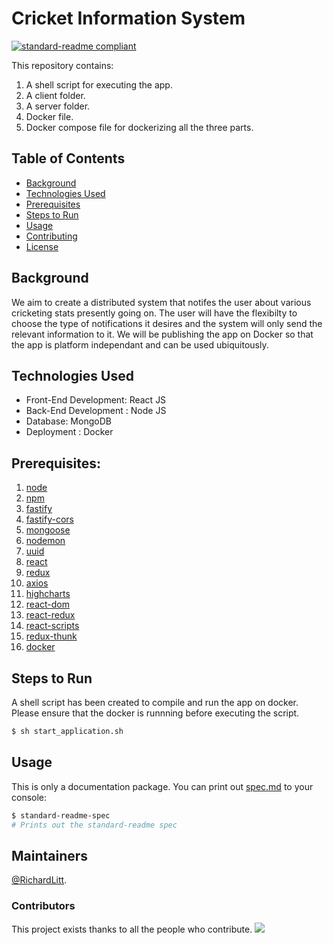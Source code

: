 # Cricket Information System

[![standard-readme compliant](https://img.shields.io/badge/readme%20style-standard-brightgreen.svg?style=flat-square)](https://github.com/RichardLitt/standard-readme)

This repository contains:

1. A shell script for executing the app.
2. A client folder.
3. A server folder.
4. Docker file.
5. Docker compose file for dockerizing all the three parts.


## Table of Contents

- [Background](#background)
- [Technologies Used](#technology)
- [Prerequisites](#prerequisites)
- [Steps to Run](#install)
- [Usage](#usage)
- [Contributing](#contributing)
- [License](#license)

## Background

We aim to create a distributed system that notifes the user about various cricketing stats presently going on. The user will have the flexibilty to choose the type of notifications it desires and the system will only send the relevant information to it.
We will be publishing the app on Docker so that the app is platform independant and can be used ubiquitously. 

## Technologies Used
- Front-End Development: React JS
- Back-End Development : Node JS
- Database: MongoDB
- Deployment : Docker

## Prerequisites:
1. [node](http://nodejs.org) 
2. [npm](https://npmjs.com)
3. [fastify](https://www.fastify.io/)
4. [fastify-cors](https://www.npmjs.com/package/fastify-cors)
5. [mongoose](https://mongoosejs.com/docs/)
6. [nodemon](https://www.npmjs.com/package/nodemon)
7. [uuid](https://www.npmjs.com/package/uuid)
8. [react](https://reactjs.org/)
9. [redux](https://redux.js.org/)
10. [axios](https://axios-http.com/docs/intro)
11. [highcharts](https://www.highcharts.com/)
12. [react-dom](https://reactjs.org/docs/react-dom.html)
13. [react-redux](https://react-redux.js.org/)
14. [react-scripts](https://www.npmjs.com/package/react-scripts)
15. [redux-thunk](https://github.com/reduxjs/redux-thunk)
16. [docker](https://www.docker.com/)


## Steps to Run

A shell script has been created to compile and run the app on docker. Please ensure that the docker is runnning before executing the script.

```sh
$ sh start_application.sh
```

## Usage

This is only a documentation package. You can print out [spec.md](spec.md) to your console:

```sh
$ standard-readme-spec
# Prints out the standard-readme spec
```

## Maintainers

[@RichardLitt](https://github.com/RichardLitt).


### Contributors

This project exists thanks to all the people who contribute. 
<a href="https://github.com/webber2408/CricketInfo/contributors"><img src="https://opencollective.com/standard-readme/contributors.svg?width=890&button=false" /></a>


